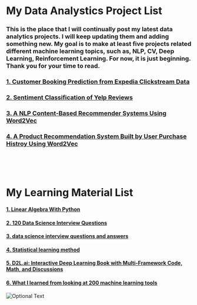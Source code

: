 # My Data Analystics Project List

###  This is the place that I will continually post my latest data analytics projects. I will keep updating them and adding something new. My goal is to make at least five projects related different machine learning topics, such as, NLP, CV, Deep Learning, Reinforcement Learning. For now, it is just beginning. Thank you for your time to read.
###  
###  
###  [1. Customer Booking Prediction from Expedia Clickstream Data](https://github.com/hopenjin/DataProject/blob/master/Hongpeng%20Jin_Project_Customer%20Booking%20Prediction%20from%20Expedia%20Clickstream%20Data.ipynb)
###  [2. Sentiment Classification of Yelp Reviews](https://github.com/hopenjin/DataProject/blob/master/Hongpeng%20Jin_Project_Sentiment%20Classification%20of%20Yelp%20Reviews.ipynb)
###  [3. A NLP Content-Based Recommender Systems Using Word2Vec](https://github.com/hopenjin/DataProject/blob/master/Hongpeng%20Jin_Project_A%20NLP%20Content-Based%20Recommender%20Systems%20%26%20Word2Vec.ipynb)
###  [4. A Product Recommendation System Built by User Purchase Histroy Using Word2Vec](https://github.com/hopenjin/DataProject/blob/master/Hongpeng%20Jin_Project_A%20Product%20Recommendation%20System%20using%20Word2vec.ipynb)



<br><br><br>
# My Learning Material List
####  [1. Linear Algebra With Python](https://github.com/MacroAnalyst/Linear_Algebra_With_Python)
####  [2. 120 Data Science Interview Questions](https://github.com/kojino/120-Data-Science-Interview-Questions)
####  [3. data science interview questions and answers](https://github.com/iamtodor/data-science-interview-questions-and-answers)
####  [4. Statistical learning method](https://github.com/fengdu78/lihang-code)
####  [5. D2L.ai: Interactive Deep Learning Book with Multi-Framework Code, Math, and Discussions](https://github.com/d2l-ai/d2l-en)
####  [6. What I learned from looking at 200 machine learning tools](https://huyenchip.com/2020/06/22/mlops.html)




![Optional Text](../master/setYouAsDataScienist.png)
